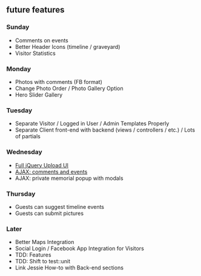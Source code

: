 ## future features

### Sunday
* Comments on events
* Better Header Icons (timeline / graveyard)
* Visitor Statistics

### Monday
* Photos with comments (FB format)
* Change Photo Order / Photo Gallery Option
* Hero Slider Gallery

### Tuesday
* Separate Visitor / Logged in User / Admin Templates Properly
* Separate Client front-end with backend (views / controllers / etc.) / Lots of partials

### Wednesday
* [Full jQuery Upload UI](https://github.com/blueimp/jquery-file-upload/wiki/rails-setup-for-v6-(multiple))
* [AJAX: comments and events](http://stackoverflow.com/questions/23591673/rails-4-loading-posts-w-jquery-ajax-on-a-load-more-button)
* AJAX: private memorial popup with modals

### Thursday
* Guests can suggest timeline events
* Guests can submit pictures

### Later
* Better Maps Integration
* Social Login / Facebook App Integration for Visitors
* TDD: Features
* TDD: Shift to test::unit
* Link Jessie How-to with Back-end sections
